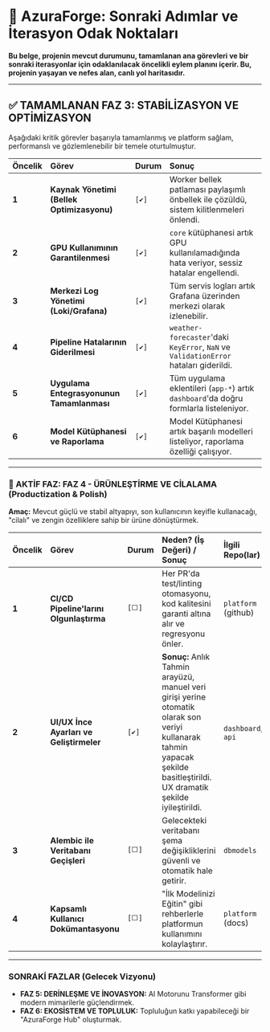 # 🚀 AzuraForge: Sonraki Adımlar ve İterasyon Odak Noktaları

**Bu belge, projenin mevcut durumunu, tamamlanan ana görevleri ve bir sonraki iterasyonlar için odaklanılacak öncelikli eylem planını içerir. Bu, projenin yaşayan ve nefes alan, canlı yol haritasıdır.**

---

## ✅ TAMAMLANAN FAZ 3: STABİLİZASYON VE OPTİMİZASYON

Aşağıdaki kritik görevler başarıyla tamamlanmış ve platform sağlam, performanslı ve gözlemlenebilir bir temele oturtulmuştur.

| Öncelik | Görev                                 | Durum     | Sonuç                                                                      |
| :------ | :------------------------------------ | :-------- | :------------------------------------------------------------------------- |
| **1**   | **Kaynak Yönetimi (Bellek Optimizasyonu)** | `[✔️]`    | Worker bellek patlaması paylaşımlı önbellek ile çözüldü, sistem kilitlenmeleri önlendi. |
| **2**   | **GPU Kullanımının Garantilenmesi**      | `[✔️]`    | `core` kütüphanesi artık GPU kullanılamadığında hata veriyor, sessiz hatalar engellendi. |
| **3**   | **Merkezi Log Yönetimi (Loki/Grafana)**  | `[✔️]`    | Tüm servis logları artık Grafana üzerinden merkezi olarak izlenebilir.        |
| **4**   | **Pipeline Hatalarının Giderilmesi**     | `[✔️]`    | `weather-forecaster`'daki `KeyError`, `NaN` ve `ValidationError` hataları giderildi. |
| **5**   | **Uygulama Entegrasyonunun Tamamlanması**| `[✔️]`    | Tüm uygulama eklentileri (`app-*`) artık `dashboard`'da doğru formlarla listeleniyor. |
| **6**   | **Model Kütüphanesi ve Raporlama**       | `[✔️]`    | Model Kütüphanesi artık başarılı modelleri listeliyor, raporlama özelliği çalışıyor. |

---

### **🎯 AKTİF FAZ: FAZ 4 - ÜRÜNLEŞTİRME VE CİLALAMA (Productization & Polish)**

**Amaç:** Mevcut güçlü ve stabil altyapıyı, son kullanıcının keyifle kullanacağı, "cilalı" ve zengin özelliklere sahip bir ürüne dönüştürmek.

| Öncelik | Görev                                      | Durum     | Neden? (İş Değeri) / Sonuç                                                          | İlgili Repo(lar)           |
| :------ | :----------------------------------------- | :-------- | :---------------------------------------------------------------------------------- | :------------------------- |
| **1**   | **CI/CD Pipeline'larını Olgunlaştırma**      | `[⬜]`    | Her PR'da test/linting otomasyonu, kod kalitesini garanti altına alır ve regresyonu önler. | `platform` (github)        |
| **2**   | **UI/UX İnce Ayarları ve Geliştirmeler**     | `[✔️]`    | **Sonuç:** Anlık Tahmin arayüzü, manuel veri girişi yerine otomatik olarak son veriyi kullanarak tahmin yapacak şekilde basitleştirildi. UX dramatik şekilde iyileştirildi. | `dashboard`, `api`       |
| **3**   | **Alembic ile Veritabanı Geçişleri**         | `[⬜]`    | Gelecekteki veritabanı şema değişikliklerini güvenli ve otomatik hale getirir.      | `dbmodels`                 |
| **4**   | **Kapsamlı Kullanıcı Dokümantasyonu**        | `[⬜]`    | "İlk Modelinizi Eğitin" gibi rehberlerle platformun kullanımını kolaylaştırır.         | `platform` (docs)          |

---

### **SONRAKİ FAZLAR (Gelecek Vizyonu)**

*   **FAZ 5: DERİNLEŞME VE İNOVASYON:** AI Motorunu Transformer gibi modern mimarilerle güçlendirmek.
*   **FAZ 6: EKOSİSTEM VE TOPLULUK:** Topluluğun katkı yapabileceği bir "AzuraForge Hub" oluşturmak.